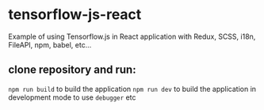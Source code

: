 # tensorflow-js-react
Example of using Tensorflow.js in React application with Redux, SCSS, i18n, FileAPI, npm, babel, etc...

## clone repository and run:
`npm run build` to build the application
`npm run dev` to build the application in development mode to use `debugger` etc


